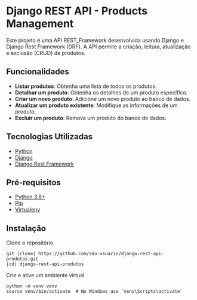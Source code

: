 # Django REST API - Products Management

Este projeto é uma API REST_Framework desenvolvida usando Django e Django Rest Framework (DRF). A API permite a criação, leitura, atualização e exclusão (CRUD) de produtos.

## Funcionalidades

- **Listar produtos**: Obtenha uma lista de todos os produtos.
- **Detalhar um produto**: Obtenha os detalhes de um produto específico.
- **Criar um novo produto**: Adicione um novo produto ao banco de dados.
- **Atualizar um produto existente**: Modifique as informações de um produto.
- **Excluir um produto**: Remova um produto do banco de dados.

## Tecnologias Utilizadas

- [Python](https://www.python.org/)
- [Django](https://www.djangoproject.com/)
- [Django Rest Framework](https://www.django-rest-framework.org/)

## Pré-requisitos

  - [Python 3.8+](https://www.python.org/downloads/)
  - [Pip](https://pip.pypa.io/en/stable/installation/)
  - [Virtualenv](https://virtualenv.pypa.io/en/latest/installation/)
 
## Instalação

Clone o repositório
     
    git |clone| https://github.com/seu-usuario/django-rest-api-produtos.git
    |cd| django-rest-api-produtos

 Crie e ative um ambiente virtual  

    python -m venv venv
    source venv/bin/activate  # No Windows use `venv\Scripts\activate`
  
      

    
